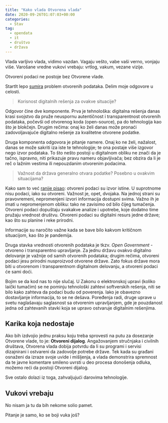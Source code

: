 ```yaml
---
title: "Kako vlada Otvorena vlada"
date: 2020-09-26T01:07:03+00:00
categories:
  - Stav
tag:
  - opendata
  - it
  - društvo
  - država
---
```


Vlada varljivo vlada, vidimo vazdan. Vagaju vešto, vabe vaši verno, vonjaju više. Varošane vredne vukovi vrebaju: vrtlog, vakum, vezane vizije.

Otvoreni podaci ne postoje bez Otvorene vlade.

<!--more-->

StartIt lepo [sumira](https://startit.rs/ni-google-ne-pomaze-ako-ne-pomognemo-sami-sebi-alati-za-pracenje-korone-zavise-od-drzavnih-podataka/) problem otvorenih podataka. Delim moje odgovore u celosti.

> Korisnost digitalnih rešenja za ovakve situacije?

Odgovor čine dve komponente. Prva je tehnološka: digitalna rešenja danas krasi svojstvo da pruže neuspornu autentičnost i transparentnost otvorenih podataka, počevši od otvorenog koda (open-source), pa do tehnologija kao što je blokčejn. Drugim rečima: onaj ko želi danas može pronaći zadovoljavajuće digitalno rešenje za kvalitetne otvorene podatke.

Druga komponenta odgovora je pitanje namere. Onaj ko ne želi, nažalost, danas se može sakriti iza iste te tehnologije; te ona postaje više izgovor nego izvor podataka. To što nešto postoji u digitalnom obliku ne znači da je tačno, ispravno, niti prikazuje pravu nameru objavljivača; bez obzira da li je reč o lažnim vestima ili nepouzdanim otvorenim podacima.

> Važnost da država generalno otvara podatke? Posebno u ovakvim situacijama?

Kako sam to već [ranije pisao](https://oblac.rs/do-sutra-207-zarazenih/): otvoreni podaci su izvor istine. U suprotnome nisu podaci, iako su otvoreni. Važnost je, opet, dvojaka. Na jednoj strani su pravovremeni, nepromenjeni izvori informacija dostupni svima. Važno ih je imati u nepromenjenom obliku: tako ne zavisimo od bilo čijeg tumačenja. Otvoreni podaci dopuštaju svakakve analize i upotrebe, koje dodatno time pružaju vrednost društvu. Otvoreni podaci su digitalni resurs jedne države; kao što su planine i reke prirodni.

Informacije su naročito važne kada se bave bilo kakvom kritičnom situacijom, kao što je pandemija.

Druga stavka vrednosti otvorenih podataka je tkzv. _Open Government_ - otvoreno i transparentno upravljanje. Za jednu državu ovakvo digitalno delovanje je važnije od samih otvorenih podataka; drugim rečima, otvoreni podaci jesu prirodni nusproizvod otvorene države. Zato fokus države mora biti u otvorenom i transparentnom digitalnom delovanju, a otvoreni podaci će sami doći.

Bojim se da kod nas to nije slučaj. U Zakonu o elektronskoj upravi (koliko laički tumačim) se ne pominju tehnološki zahtevi softverskih rešenja, niti se bilo kako zahteva da podaci budu od poverenja. Iako je obavezno dostavljanje informacija, to se ne dešava. Poređenja radi, druge uprave u svetu naglašavaju saglasnost sa otvorenim upravljanjem, gde je pouzdanost jedna od zahtevanih stavki koja se upravo ostvaruje digitalnim rešenjima.

## Karika koja nedostaje

Ako bih izdvojio jednu praksu koju treba sprovesti na putu za dosezanje Otvorene vlade, to je: **Otvoreni dijalog**. Angažovanjem stručnjaka i civilnih društava, Otvorena vlada dobija potvrdu da li su programi i servisi dizajnirani i ostvareni da zadovolje potrebe države. Tek kada su građani osnaženi da izraze svoje uvide i mišljenja, a vlada demonstrira spremnost da te javne komentare smileno uvrsti u deo procesa donošenja odluka, možemo reći da postoji Otvoreni dijalog.

Sve ostalo dolazi iz toga, zahvaljujući darovima tehnologije.

## Vukovi vrebaju

No nisam ja tu da bih nekome solio pamet.

Pitanje je samo, ko se boji vuka još?
